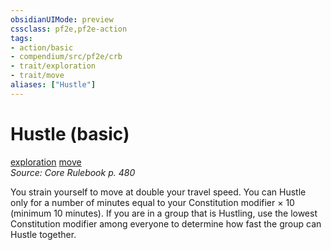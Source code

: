 ```yaml
---
obsidianUIMode: preview
cssclass: pf2e,pf2e-action
tags:
- action/basic
- compendium/src/pf2e/crb
- trait/exploration
- trait/move
aliases: ["Hustle"]
---
```

# Hustle (basic)
[exploration](exploration.md "Exploration Action & Ability Trait")  [move](move.md "Move Combat Trait")  
*Source: Core Rulebook p. 480*  



You strain yourself to move at double your travel speed. You can Hustle only for a number of minutes equal to your Constitution modifier × 10 (minimum 10 minutes). If you are in a group that is Hustling, use the lowest Constitution modifier among everyone to determine how fast the group can Hustle together.